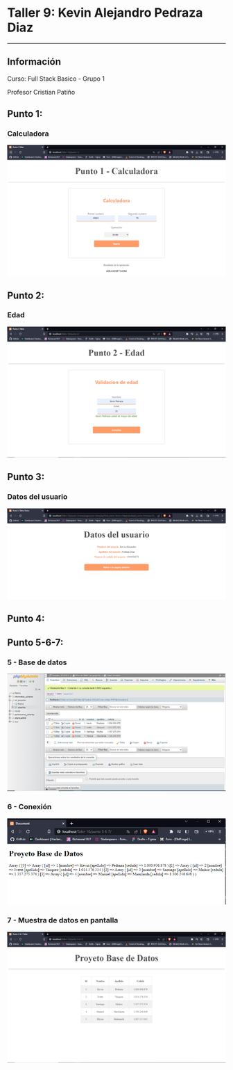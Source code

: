 <h1>Taller 9: Kevin Alejandro Pedraza Diaz</h1>
<hr>

<h2>Información</h2>
<p>Curso: Full Stack Basico - Grupo 1<p>
<p>Profesor Cristian Patiño</p>

<h2>Punto 1:</h2>
<h3>Calculadora</h3>
<img src = "./public/images/calculator.png" alt = "calculator">

<h2>Punto 2:</h2>
<h3>Edad</h3>
<img src = "./public/images/age.png" alt = "age" >

<h2>Punto 3:</h2>
<h3>Datos del usuario</h3>
<img src = "./public/images/user_data.png" alt = "user-data" >

<h2>Punto 4:</h2>

<h2>Punto 5-6-7:</h2>
<h3>5 - Base de datos</h3>
<img src = "./public//images/mysql.png" alt = "mysql">

<h3>6 - Conexión</h3>
<img src = "./public//images/connection.png" alt = "connection">

<h3>7 - Muestra de datos en pantalla</h3>
<img src = "./public//images/bd.png" alt = "bd">
